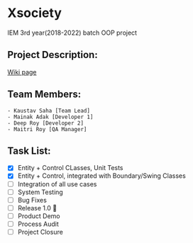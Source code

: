 # Xsociety
IEM 3rd year(2018-2022) batch OOP project

## Project Description:
[Wiki page](http://103.127.146.165/wiki/index.php?title=Xsociety:Main)

## Team Members:
	- Kaustav Saha [Team Lead]
	- Mainak Adak [Developer 1]
	- Deep Roy [Developer 2]
	- Maitri Roy [QA Manager]

## Task List:
- [x] Entity + Control CLasses, Unit Tests
- [x] Entity + Control, integrated with Boundary/Swing Classes
- [ ] Integration of all use cases
- [ ] System Testing
- [ ] Bug Fixes
- [ ] Release 1.0 :checkered_flag:
- [ ] Product Demo
- [ ] Process Audit
- [ ] Project Closure
